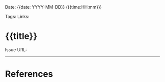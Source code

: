Date: {{date: YYYY-MM-DD}} ({{time:HH:mm}})


Tags:
Links:

# {{title}}

Issue URL:

___
# References
